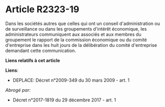# Article R2323-19

Dans les sociétés autres que celles qui ont un conseil d'administration ou de surveillance ou dans les groupements d'intérêt
économique, les administrateurs communiquent aux associés et aux membres du groupement le rapport de la commission économique
ou du comité d'entreprise dans les huit jours de la délibération du comité d'entreprise demandant cette communication.

**Liens relatifs à cet article**

**Liens**:

  - DEPLACE: Décret n°2009-349 du 30 mars 2009 - art. 1

_Abrogé par_:

  - Décret n°2017-1819 du 29 décembre 2017 - art. 1
